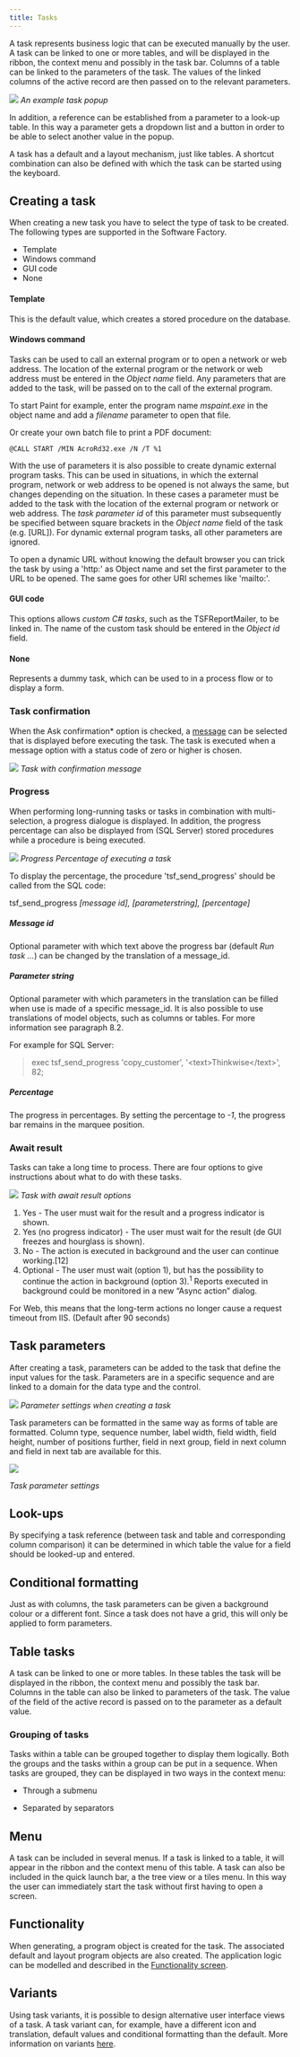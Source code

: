 ```yaml
---
title: Tasks
---
```


A task represents business logic that can be executed manually by the user. A task can be linked to one or more tables, and will be displayed in the ribbon, the context menu and possibly in the task bar. Columns of a table can be linked to the parameters of the task. The values of the linked columns of the active record are then passed on to the relevant parameters.

![](../assets/sf/image191.png)
*An example task popup*

In addition, a reference can be established from a parameter to a look-up table. In this way a parameter gets a dropdown list and a button in order to be able to select another value in the popup.

A task has a default and a layout mechanism, just like tables. A shortcut combination can also be defined with which the task can be started using the keyboard.

## Creating a task

When creating a new task you have to select the type of task to be created. The following types are supported in the Software Factory.

- Template
- Windows command
- GUI code
- None

#### Template

This is the default value, which creates a stored procedure on the database.

#### Windows command

Tasks can be used to call an external program or to open a network or web address. The location of the external program or the network or web address must be entered in the *Object name* field. Any parameters that are added to the task, will be passed on to the call of the external program. 

To start Paint for example, enter the program name *mspaint.exe* in the object name and add a *filename* parameter to open that file.

Or create your own batch file to print a PDF document:

```
@CALL START /MIN AcroRd32.exe /N /T %1
```

With the use of parameters it is also possible to create dynamic external program tasks. This can be used in situations, in which the external program, network or web address to be opened is not always the same, but changes depending on the situation. In these cases a parameter must be added to the task with the location of the external program or network or web address. The *task parameter id* of this parameter must subsequently be specified between square brackets in the *Object name* field of the task (e.g. [URL]). For dynamic external program tasks, all other parameters are ignored.

To open a dynamic URL without knowing the default browser you can trick the task by using a 'http:' as Object name and set the first parameter to the URL to be opened. The same goes for other URI schemes like 'mailto:'.

#### GUI code

This options allows *custom C\# tasks*, such as the TSFReportMailer, to be linked in. The name of the custom task should be entered in the *Object id* field.

#### None

Represents a dummy task, which can be used to in a process flow or to display a form.

### Task confirmation

When the Ask confirmation* option is checked, a [message](messages#message-options) can be selected that is displayed before executing the task. The task is executed when a message option with a status code of zero or higher is chosen.

![](../assets/sf/image193.png)
*Task with confirmation message*

### Progress

When performing long-running tasks or tasks in combination with multi-selection, a progress dialogue is displayed. In addition, the progress percentage can also be displayed from (SQL Server) stored procedures while a procedure is being executed.

![](../assets/sf/image196.png)
*Progress Percentage of executing a task*

To display the percentage, the procedure 'tsf_send_progress' should be called from the SQL code:

tsf_send_progress *[message id], [parameterstring], [percentage]*

##### Message id

Optional parameter with which text above the progress bar (default *Run task ...*) can be changed by the translation of a message_id.

##### Parameter string

Optional parameter with which parameters in the translation can be filled when use is made of a specific message_id. It is also possible to use translations of model objects, such as columns or tables. For more information see paragraph 8.2.

For example for SQL Server:

> exec tsf_send_progress 'copy_customer', '\<text\>Thinkwise\</text\>', 82;

##### Percentage

The progress in percentages. By setting the percentage to *-1*, the progress bar remains in the marquee position.

### Await result

Tasks can take a long time to process. There are four options to give instructions about what to do with these tasks.

![](../assets/sf/image197.png)
*Task with await result options*

1. Yes - The user must wait for the result and a progress indicator is shown.
1. Yes (no progress indicator) - The user must wait for the result (de GUI freezes and hourglass is shown).
1. No - The action is executed in background and the user can continue working.[12]
1. Optional - The user must wait (option 1), but has the possibility to continue the action in background (option 3).<sup>1</sup> Reports executed in background could be monitored in a new “Async action” dialog.

For Web, this means that the long-term actions no longer cause a request timeout from IIS. (Default after 90 seconds)

## Task parameters

After creating a task, parameters can be added to the task that define the input values for the task. Parameters are in a specific sequence and are linked to a domain for the data type and the control.

![](../assets/sf/image194.png)
*Parameter settings when creating a task*

Task parameters can be formatted in the same way as forms of table are formatted. Column type, sequence number, label width, field width, field height, number of positions further, field in next group, field in next column and field in next tab are available for this. 

![](../assets/sf/image195.png)

*Task parameter settings*

## Look-ups

By specifying a task reference (between task and table and corresponding column comparison) it can be determined in which table the value for a field should be looked-up and entered.

## Conditional formatting

Just as with columns, the task parameters can be given a background colour or a different font. Since a task does not have a grid, this will only be applied to form parameters.

## Table tasks

A task can be linked to one or more tables. In these tables the task will be displayed in the ribbon, the context menu and possibly the task bar. Columns in the table can also be linked to parameters of the task. The value of the field of the active record is passed on to the parameter as a default value.

### Grouping of tasks

Tasks within a table can be grouped together to display them logically. Both the groups and the tasks within a group can be put in a sequence. When tasks are grouped, they can be displayed in two ways in the context menu:

- Through a submenu

- Separated by separators

## Menu

A task can be included in several menus. If a task is linked to a table, it will appear in the ribbon and the context menu of this table. A task can also be included in the quick launch bar, a the tree view or a tiles menu. In this way the user can immediately start the task without first having to open a screen.

## Functionality

When generating, a program object is created for the task. The associated default and layout program objects are also created. The application logic can be modelled and described in the [Functionality screen](functionality). 

## Variants

Using task variants, it is possible to design alternative user interface views of a task. A task variant can, for example, have a different icon and translation, default values and conditional formatting than the default. More information on variants [here](variants).

